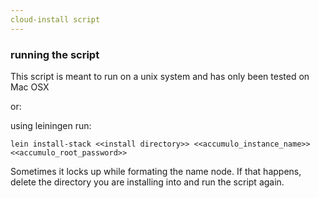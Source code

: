 ```yaml
---
cloud-install script
---
```


### running the script
This script is meant to run on a unix system and has only been tested on Mac OSX


or:

using leiningen run:
```
lein install-stack <<install directory>> <<accumulo_instance_name>> <<accumulo_root_password>>
```

Sometimes it locks up while formating the name node.  If that happens, delete the directory you are installing into and run the script again.
